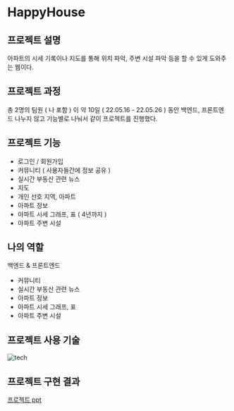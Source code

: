 <h1>HappyHouse</h1>

<h2>프로젝트 설명</h2>

아파트의 시세 기록이나 지도를 통해 위치 파악, 주변 시설 파악 등을 할 수 있게 도와주는 웹이다.<br>

<h2>프로젝트 과정</h2>

총 2명의 팀원 ( 나 포함 ) 이 약 10일 ( 22.05.16 - 22.05.26 ) 동안 백엔드, 프론트엔드 나누지 않고 기능별로 나눠서 같이 프로젝트를 진행했다.<br>

<h2>프로젝트 기능</h2>

- 로그인 / 회원가입
- 커뮤니티 ( 사용자들간에 정보 공유 )
- 실시간 부동산 관련 뉴스
- 지도
- 개인 선호 지역, 아파트
- 아파트 정보
- 아파트 시세 그래프, 표 ( 4년까지 )
- 아파트 주변 시설

<h2>나의 역할</h2>

백엔드 & 프론트엔드
- 커뮤니티
- 실시간 부동산 관련 뉴스
- 아파트 정보
- 아파트 시세 그래프, 표
- 아파트 주변 시설

<h2>프로젝트 사용 기술</h2>

![tech](https://user-images.githubusercontent.com/97679742/174468560-518fc0aa-b31b-4711-889f-66f554839380.png)

<h2>프로젝트 구현 결과</h2>

<a href="https://github.com/us13579/Project_HappyHouse/blob/main/%EC%B5%9C%EC%A2%85ppt.pptx">프로젝트 ppt</a>

